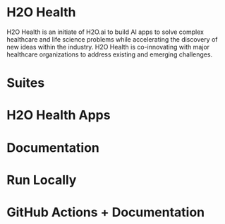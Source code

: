 # H2O Health 

H2O Health is an initiate of H2O.ai to build AI apps to solve complex healthcare and life science problems while accelerating the discovery of new ideas within the industry. H2O Health is co-innovating with major healthcare organizations to address existing and emerging challenges.

# Suites 

# H2O Health Apps 

# Documentation 

# Run Locally 

# GitHub Actions + Documentation 
